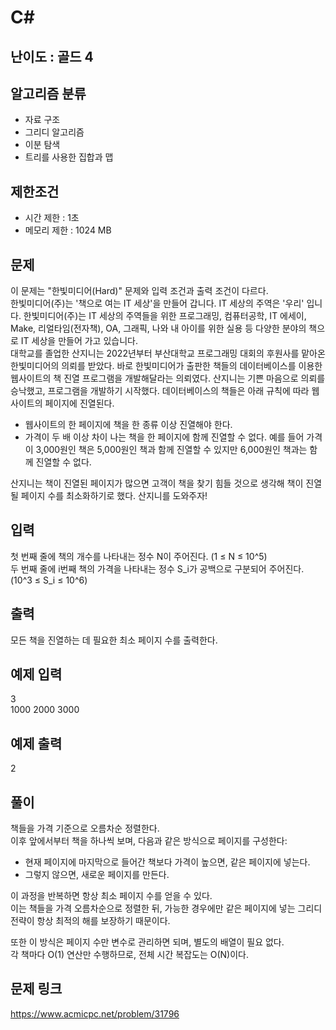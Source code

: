 # C#

## 난이도 : 골드 4

## 알고리즘 분류
  - 자료 구조
  - 그리디 알고리즘
  - 이분 탐색
  - 트리를 사용한 집합과 맵

## 제한조건
  - 시간 제한 : 1초
  - 메모리 제한 : 1024 MB

## 문제
이 문제는 "한빛미디어(Hard)" 문제와 입력 조건과 출력 조건이 다르다.<br/>
한빛미디어(주)는 '책으로 여는 IT 세상'을 만들어 갑니다. IT 세상의 주역은 '우리' 입니다. 한빛미디어(주)는 IT 세상의 주역들을 위한 프로그래밍, 컴퓨터공학, IT 에세이, Make, 리얼타임(전자책), OA, 그래픽, 나와 내 아이를 위한 실용 등 다양한 분야의 책으로 IT 세상을 만들어 가고 있습니다.<br/>
대학교를 졸업한 산지니는 2022년부터 부산대학교 프로그래밍 대회의 후원사를 맡아온 한빛미디어의 의뢰를 받았다. 바로 한빛미디어가 출판한 책들의 데이터베이스를 이용한 웹사이트의 책 진열 프로그램을 개발해달라는 의뢰였다. 산지니는 기쁜 마음으로 의뢰를 승낙했고, 프로그램을 개발하기 시작했다. 데이터베이스의 책들은 아래 규칙에 따라 웹사이트의 페이지에 진열된다.<br/>


  - 웹사이트의 한 페이지에 책을 한 종류 이상 진열해야 한다.
  - 가격이 두 배 이상 차이 나는 책을 한 페이지에 함께 진열할 수 없다. 예를 들어 가격이 3,000원인 책은 5,000원인 책과 함께 진열할 수 있지만 6,000원인 책과는 함께 진열할 수 없다.


산지니는 책이 진열된 페이지가 많으면 고객이 책을 찾기 힘들 것으로 생각해 책이 진열될 페이지 수를 최소화하기로 했다. 산지니를 도와주자!<br/>


## 입력
첫 번째 줄에 책의 개수를 나타내는 정수 N이 주어진다. (1 ≤ N ≤ 10^5)<br/>
두 번째 줄에 i번째 책의 가격을 나타내는 정수 S_i가 공백으로 구분되어 주어진다. (10^3 ≤ S_i ≤ 10^6)<br/>


## 출력
모든 책을 진열하는 데 필요한 최소 페이지 수를 출력한다.<br/>


## 예제 입력
3<br/>
1000 2000 3000<br/>


## 예제 출력
2<br/>


## 풀이
책들을 가격 기준으로 오름차순 정렬한다.<br/>
이후 앞에서부터 책을 하나씩 보며, 다음과 같은 방식으로 페이지를 구성한다:<br/>


  - 현재 페이지에 마지막으로 들어간 책보다 가격이 높으면, 같은 페이지에 넣는다.
  - 그렇지 않으면, 새로운 페이지를 만든다.


이 과정을 반복하면 항상 최소 페이지 수를 얻을 수 있다.<br/>
이는 책들을 가격 오름차순으로 정렬한 뒤, 가능한 경우에만 같은 페이지에 넣는 그리디 전략이 항상 최적의 해를 보장하기 때문이다.<br/>


또한 이 방식은 페이지 수만 변수로 관리하면 되며, 별도의 배열이 필요 없다.<br/>
각 책마다 O(1) 연산만 수행하므로, 전체 시간 복잡도는 O(N)이다.<br/>


## 문제 링크
https://www.acmicpc.net/problem/31796
